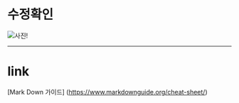 # 수정확인



![사진!](C:\Users\user\Pictures\2.jpg)

________

# link

[Mark Down 가이드] (https://www.markdownguide.org/cheat-sheet/)


